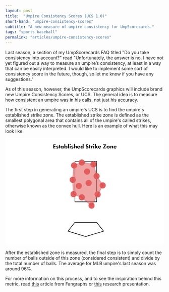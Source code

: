 ```yaml
---
layout: post
title:  "Umpire Consistency Scores (UCS 1.0)"
short-hand: "umpire-consistency-scores"
subtitle: "A new measure of umpire consistency for UmpScorecards."
tags: "sports baseball"
permalink: "articles/umpire-consistency-scores"
---
```


Last season, a section of my UmpScorecards FAQ titled "Do you take consistency into account?" read "Unfortunately, the answer is no. I have not yet figured out a way to measure an umpire’s consistency, at least in a way that can be easily interpreted. I would like to implement some sort of consistency score in the future, though, so let me know if you have any suggestions."

As of this season, however, the UmpScorecards graphics will include brand new Umpire Consistency Scores, or UCS. The general idea is to measure how consistent an umpire was in his calls, not just his accuracy.

The first step in generating an umpire's UCS is to find the umpire's established strike zone. The established strike zone is defined as the smallest polygonal area that contains all of the umpire's called strikes, otherwise known as the convex hull. Here is an example of what this may look like.

![established zone plot](/post-assets/umpire-consistency-scores/established-zone.png)

After the established zone is measured, the final step is to simply count the number of balls outside of this zone (considered consistent) and divide by the total number of balls. The average for MLB umpire's last season was around 96%. 

For more information on this process, and to see the inspiration behind this metric, read [this](https://community.fangraphs.com/a-metric-for-home-plate-umpire-consistency/) article from Fangraphs or [this](https://djhunter.github.io/inconsistency/HunterUmpireTalk18.pdf) research presentation. 